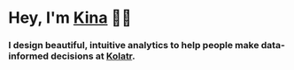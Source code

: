 # Hey, I'm [Kina](https://kinadesy.com) 👋🏽

### I design beautiful, intuitive analytics to help people make data-informed decisions at [Kolatr](https://kolatr.ai). 

<!---
kinantid/kinantid is a ✨ special ✨ repository because its `README.md` (this file) appears on your GitHub profile.
You can click the Preview link to take a look at your changes.
--->
